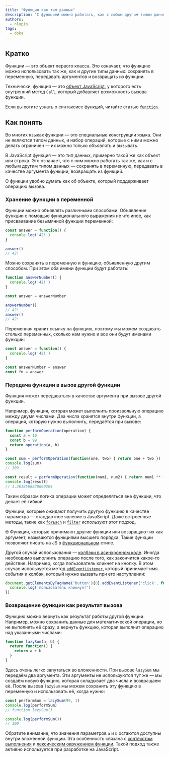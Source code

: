 ```yaml
---
title: "Функция как тип данных"
description: "С функцией можно работать, как с любым другим типом данных: сохранять в переменную, передавать, возвращать из функции"
authors:
  - nlopin
tags:
  - doka
---
```


## Кратко

Функции — это объект первого класса. Это означает, что функцию можно использовать так же, как и другие типы данных: сохранять в переменную, передавать аргументов и возвращать из функции.

Технически, функция — это [объект JavaScript](/js/object), у которого есть внутренний метод `Call`, который добавляет возможность вызова функции.

Если вы хотите узнать о синтаксисе функций, читайте статью [`function`](/js/function).

## Как понять

Во многих языках функции — это специальные конструкции языка. Они не являются типом данных, и набор операций, которые с ними можно делать ограничен — их можно только объявлять и вызывать.

В JavaScript функция — это тип данных, примерно такой же как объект или строка. Это означает, что с ним можно работать так же, как и с любым другим типом данных — сохранять в переменную, передавать в качестве аргумента функции, возвращать из функций.

О функции удобно думать как об объекте, который поддерживает операцию вызова.

### Хранение функции в переменной

Функции можно объявлять различными способами. Объявление функции с помощью функционального выражения не что иное, как присваивание безымянной функции переменной:

```js
const answer = function() {
  console.log('42!')
}

answer()
// 42!
```

Можно сохранять в переменную и функцию, объявленную другим способом. При этом оба имени функции будут работать:

```js
function answerNumber() {
  console.log('42!')
}

const answer = answerNumber

answerNumber()
// 42!
answer()
// 42!
```

Переменная хранит ссылку на функцию, поэтому мы можем создавать столько переменных, сколько нам нужно и все они будут именами функции:

```js
const answer = function() {
  console.log('42!')
}

const answerNumber = answer
const fn = answer
```

### Передача функции в вызов другой функции

Функция может передаваться в качестве аргумента при вызове другой функции.

Например, функция, которая может выполнить произвольную операцию между двумя числами. Два числа хранятся внутри функции, а операция, которую нужно выполнить, передаётся при вызове:

```js
function performOperation(operation) {
  const a = 10
  const b = 99
  return operation(a, b)
}

const sum = performOperation(function(one, two) { return one + two })
console.log(sum)
// 109

const result = performOperation(function(num1, num2) { return num1 ** (num1 / num2)})
console.log(result)
// 1.2618568830660204
```

Таким образом логика операции может определяться вне функции, что делает её гибкой.

Функции, которые ожидают получить другую функцию в качестве параметра — стандартное явление в JavaScript. Даже встроенные методы, такие как [`forEach`](/js/array-foreach) и [`filter`](/js/array-filter) используют этот подход.

<aside>

🤓 Функции, которые принимают другие функции или возвращают их как аргумент, называются функциями высшего порядка. Такие функции позволяют писать на JS в [функциональном](/js/fp/) стиле.

</aside>

Другой случай использования — [колбэки в асинхронном коде](/js/async-in-js/#kolbeki). Иногда необходимо выполнить операцию после того, как закончится какое-то действие. Например, когда пользователь кликнет на кнопку. В этом случае используется метод [`addEventListener`](/js/element-addeventlistener), который принимает имя события и колбэк, который нужно вызвать при его наступлении:

```js
document.getElementsByTagName('button')[0].addEventListener('click', function() {
  console.log('пользователь кликнул!')
})
```

### Возвращение функции как результат вызова

Функцию можно вернуть как результат работы другой функции. Например, можно сохранить данные для математической операции, но не выполнять её сразу, а вернуть функцию, которая выполнит операцию над указанными числами:

```js
function lazySum(a, b) {
  return function() {
    return a + b
  }
}
```

Здесь очень легко запутаться во вложенности. При вызове `lazySum` мы передаём два аргумента. Эти аргументы не используются тут же — мы создаём новую функцию, которая складывает два числа и возвращаем её. После вызова `lazySum` мы можем сохранить эту функцию в переменную и использовать её, когда нужно:

```js
const performSum = lazySum(99, 1)
console.log(performSum)
// function lazySum()

console.log(performSum())
// 100
```

Обратите внимание, что значения параметров `a` и `b` остаются доступны внутри вложенной функции. Эта особенность связана с [контекстом выполнения](/js/function-context/) и [лексическим окружением функции](/js/closures/#funkcii-vnutri-funkciy-i-zamykaniya). Такой подход также активно используется при разработке на JavaScript.
